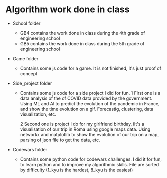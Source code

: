 # Algorithm work done in class

- School folder 
    * GB4 contains the work done in class during the 4th grade of engineering school
    * GB5 contains the work done in class during the 5th grade of engineering school

- Game folder
    * Contains some js code for a game. It is not finished, it's just proof of concept

- Side_project folder
    * Contains some js code for a side project I did for fun. 
        1 First one is a data analysis of the of COVID data provided by the government. Using ML and AI to predict the evolution of the pandemic in France, and show the time evolution on a gif. Forecastig, clustering, data visualization, etc.

        2 Second one is project I do for my girlfriend birthday, iIt's a visualisation of our trip in Roma using google maps data. Using networkx and matplotlib to show the evolution of our trip on a map, parsing of json file to get the data, etc.

- Codewars folder 
    * Contains some python code for codewars challenges. I did it for fun, to learn python and to improve my algorithmic skills. File are sorted by difficulty (1_kyu is the hardest, 8_kyu is the easiest)

